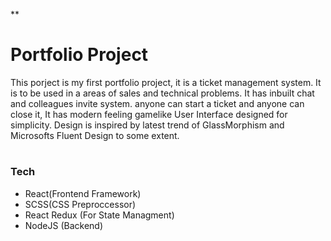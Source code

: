 \*\*

# Portfolio Project

This porject is my first portfolio project, it is a ticket management system. It is to be used in a areas of sales and technical problems. It has inbuilt chat and colleagues invite system. anyone can start a ticket and anyone can close it, It has modern feeling gamelike User Interface designed for simplicity. Design is inspired by latest trend of GlassMorphism and Microsofts Fluent Design to some extent.

#

### Tech

- React(Frontend Framework)
- SCSS(CSS Preproccessor)
- React Redux (For State Managment)
- NodeJS (Backend)

#
